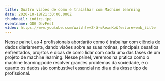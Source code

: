 ```yaml
---
title: Quatro visões de como é trabalhar com Machine Learning
date: 2020-10-18T21:30:00.000Z
thumbnail: índice.jpg
eventname: GDG DevFest
video: https://www.youtube.com/watch?v=Z-G-sRexnKo&feature=emb_title
---
```

Nesse painel, as 4 profissionais abordarão como é trabalhar com ciência de dados diariamente, dando visões sobre as suas rotinas, principais desafios enfrentados, projetos e dicas de como lidar com cada uma das fases de um projeto de machine learning. Nesse painel, veremos na prática como o machine learning pode resolver grandes problemas da sociedade, e o quanto os dados são combustível essencial no dia a dia desse tipo de profissional.